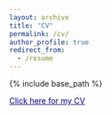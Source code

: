 ```yaml
---
layout: archive
title: "CV"
permalink: /cv/
author_profile: true
redirect_from:
  - /resume
---
```


{% include base_path %}

<a href="http://relugzosiraba.github.io/CV/CV_BarisOzguler_10_5_2022.pdf" style="color:Navy;">Click here for my CV</a>
